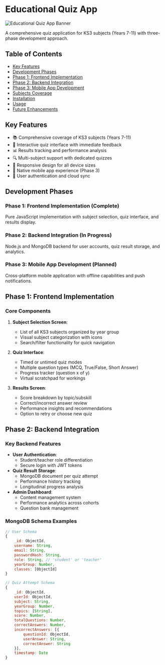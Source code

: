 # Educational Quiz App

![Educational Quiz App Banner](https://via.placeholder.com/800x200?text=Educational+Quiz+App)

A comprehensive quiz application for KS3 subjects (Years 7-11) with three-phase development approach.

## Table of Contents
- [Key Features](#key-features)
- [Development Phases](#development-phases)
- [Phase 1: Frontend Implementation](#phase-1-frontend-implementation)
- [Phase 2: Backend Integration](#phase-2-backend-integration)
- [Phase 3: Mobile App Development](#phase-3-mobile-app-development)
- [Subjects Coverage](#subjects-coverage)
- [Installation](#installation)
- [Usage](#usage)
- [Future Enhancements](#future-enhancements)

## Key Features
- 📚 Comprehensive coverage of KS3 subjects (Years 7-11)
- 🎯 Interactive quiz interface with immediate feedback
- 📊 Results tracking and performance analysis
- 🔍 Multi-subject support with dedicated quizzes
- 📱 Responsive design for all device sizes
- 📲 Native mobile app experience (Phase 3)
- 🔐 User authentication and cloud sync

## Development Phases

### Phase 1: Frontend Implementation (Complete)
Pure JavaScript implementation with subject selection, quiz interface, and results display.

### Phase 2: Backend Integration (In Progress)
Node.js and MongoDB backend for user accounts, quiz result storage, and analytics.

### Phase 3: Mobile App Development (Planned)
Cross-platform mobile application with offline capabilities and push notifications.

## Phase 1: Frontend Implementation

### Core Components
1. **Subject Selection Screen**:
   - List of all KS3 subjects organized by year group
   - Visual subject categorization with icons
   - Search/filter functionality for quick navigation

2. **Quiz Interface**:
   - Timed or untimed quiz modes
   - Multiple question types (MCQ, True/False, Short Answer)
   - Progress tracker (question x of y)
   - Virtual scratchpad for workings

3. **Results Screen**:
   - Score breakdown by topic/subskill
   - Correct/incorrect answer review
   - Performance insights and recommendations
   - Option to retry or choose new quiz

## Phase 2: Backend Integration

### Key Backend Features
- **User Authentication**:
  - Student/teacher role differentiation
  - Secure login with JWT tokens
- **Quiz Result Storage**:
  - MongoDB document per quiz attempt
  - Performance history tracking
  - Longitudinal progress analysis
- **Admin Dashboard**:
  - Content management system
  - Performance analytics across cohorts
  - Question bank management

### MongoDB Schema Examples
```javascript
// User Schema
{
    _id: ObjectId,
    username: String,
    email: String,
    passwordHash: String,
    role: String, // 'student' or 'teacher'
    yearGroup: Number,
    classes: [ObjectId]
}

// Quiz Attempt Schema
{
    _id: ObjectId,
    userId: ObjectId,
    subject: String,
    yearGroup: Number,
    topics: [String],
    score: Number,
    totalQuestions: Number,
    correctAnswers: Number,
    incorrectAnswers: [{
        questionId: ObjectId,
        userAnswer: String,
        correctAnswer: String
    }],
    timestamp: Date
}
